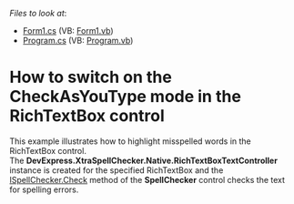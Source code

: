 <!-- default file list -->
*Files to look at*:

* [Form1.cs](./CS/SpellCheckerSample/Form1.cs) (VB: [Form1.vb](./VB/SpellCheckerSample/Form1.vb))
* [Program.cs](./CS/SpellCheckerSample/Program.cs) (VB: [Program.vb](./VB/SpellCheckerSample/Program.vb))
<!-- default file list end -->
# How to switch on the CheckAsYouType mode in the RichTextBox control


<p>This example illustrates how to highlight misspelled words in the RichTextBox control. <br />
The <strong>DevExpress.XtraSpellChecker.Native.RichTextBoxTextController</strong> instance is created for the specified RichTextBox and the <a href="http://help.devexpress.com/#CoreLibraries/DevExpressXtraSpellCheckerISpellChecker_Checktopic"><u>ISpellChecker.Check</u></a> method of the <strong>SpellChecker</strong> control checks the text for spelling errors.</p>

<br/>



